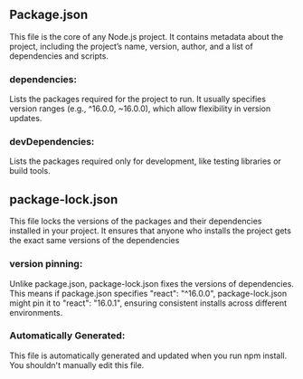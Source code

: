 ## Package.json
This file is the core of any Node.js project. It contains metadata about the project, including the project’s name, version, author, and a list of dependencies and scripts.

### dependencies: 
Lists the packages required for the project to run. It usually specifies version ranges (e.g., ^16.0.0, ~16.0.0), which allow flexibility in version updates.
### devDependencies:
Lists the packages required only for development, like testing libraries or build tools.

## package-lock.json
This file locks the versions of the packages and their dependencies installed in your project. It ensures that anyone who installs the project gets the exact same versions of the dependencies

### version pinning:
Unlike package.json, package-lock.json fixes the versions of dependencies. This means if package.json specifies "react": "^16.0.0", package-lock.json might pin it to "react": "16.0.1", ensuring consistent installs across different environments.

### Automatically Generated:
This file is automatically generated and updated when you run npm install. You shouldn't manually edit this file.